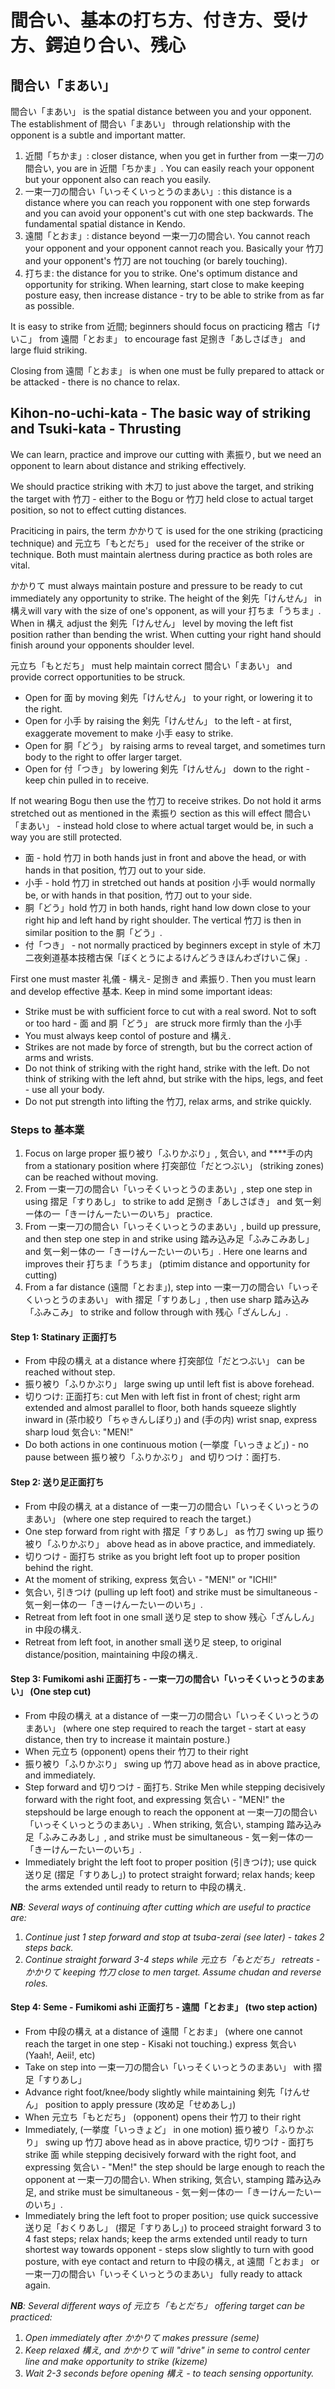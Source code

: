 # 間合い、基本の打ち方、付き方、受け方、鍔迫り合い、残心

## 間合い「まあい」

間合い「まあい」 is the spatial distance between you and your opponent. The establishment of 間合い「まあい」 through relationship with the opponent is a subtle and important matter.

1. 近間「ちかま」: closer distance, when you get in further from 一束一刀の間合い, you are in 近間「ちかま」. You can easily reach your opponent but your opponent also can reach you easily.
2. 一束一刀の間合い「いっそくいっとうのまあい」: this distance is a distance where you can reach you ropponent with one step forwards and you can avoid your opponent's cut with one step backwards. The fundamental spatial distance in Kendo.
3. 遠間「とおま」: distance beyond 一束一刀の間合い. You cannot reach your opponent and your opponent cannot reach you. Basically your 竹刀 and your opponent's 竹刀 are not touching \(or barely touching\).
4. 打ちま: the distance for you to strike. One's optimum distance and opportunity for striking. When learning, start close to make keeping posture easy, then increase distance - try to be able to strike from as far as possible.

It is easy to strike from 近間; beginners should focus on practicing 稽古「けいこ」 from 遠間「とおま」 to encourage fast 足捌き「あしさばき」 and large fluid striking.

Closing from 遠間「とおま」 is when one must be fully prepared to attack or be attacked - there is no chance to relax.

## Kihon-no-uchi-kata - The basic way of striking and Tsuki-kata - Thrusting

We can learn, practice and improve our cutting with 素振り, but we need an opponent to learn about distance and striking effectively.

We should practice striking with 木刀 to just above the target, and striking the target with 竹刀 - either to the Bogu or 竹刀 held close to actual target position, so not to effect cutting distances.

Praciticing in pairs, the term かかりて is used for the one striking \(practicing technique\) and 元立ち「もとだち」 used for the receiver of the strike or technique. Both must maintain alertness during practice as both roles are vital.

かかりて must always maintain posture and pressure to be ready to cut immediately any opportunity to strike. The height of the 剣先「けんせん」 in 構えwill vary with the size of one's opponent, as will your 打ちま「うちま」. When in 構え adjust the 剣先「けんせん」 level by moving the left fist position rather than bending the wrist. When cutting your right hand should finish around your opponents shoulder level.

元立ち「もとだち」 must help maintain correct 間合い「まあい」 and provide correct opportunities to be struck.

* Open for 面 by moving 剣先「けんせん」 to your right, or lowering it to the right.
* Open for 小手 by raising the 剣先「けんせん」 to the left - at first, exaggerate movement to make 小手 easy to strike.
* Open for 胴「どう」 by raising arms to reveal target, and sometimes turn body to the right to offer larger target.
* Open for 付「つき」 by lowering 剣先「けんせん」 down to the right - keep chin pulled in to receive.

If not wearing Bogu then use the 竹刀 to receive strikes. Do not hold it arms stretched out as mentioned in the 素振り section as this will effect  間合い「まあい」 - instead hold close to where actual target would be, in such a way you are still protected.

* 面 - hold 竹刀 in both hands just in front and above the head, or with hands in that position, 竹刀 out to your side.
* 小手 - hold 竹刀 in stretched out hands at position 小手 would normally be, or with hands in that position, 竹刀 out to your side.
* 胴「どう」hold 竹刀 in both hands, right hand low down close to your right hip and left hand by right shoulder. The vertical 竹刀 is then in similar position to the 胴「どう」.
* 付「つき」 - not normally practiced by beginners except in style of 木刀二夜剣道基本技稽古保「ぼくとうによるけんどうきほんわざけいこ保」.

First one must master 礼儀 - 構え- 足捌き  and 素振り. Then you must learn and develop effective 基本. Keep in mind some important ideas:

* Strike must be with sufficient force to cut with a real sword. Not to soft or too hard - 面 and 胴「どう」 are struck more firmly than the 小手
* You must always keep contol of posture and 構え.
* Strikes are not made by force of strength, but bu the correct action of arms and wrists.
* Do not think of striking with the right hand, strike with the left. Do not think of striking with the left ahnd, but strike with the hips, legs, and feet - use all your body.
* Do not put strength into lifting the 竹刀, relax arms, and strike quickly.

### Steps to 基本業

1. Focus on large proper 振り被り「ふりかぶり」, 気合い, and ****手の内 from a stationary position where 打突部位「だとつぶい」 \(striking zones\) can be reached without moving.
2. From 一束一刀の間合い「いっそくいっとうのまあい」, step one step in using 摺足「すりあし」 to strike to add 足捌き「あしさばき」 and 気ー剣ー体の一「きーけんーたいーのいち」 practice.
3. From 一束一刀の間合い「いっそくいっとうのまあい」, build up pressure, and then step one step in and strike using 踏み込み足「ふみこみあし」 and 気ー剣ー体の一「きーけんーたいーのいち」. Here one learns and improves their 打ちま「うちま」 \(ptimim distance and opportunity for cutting\)
4. From a far distance \(遠間「とおま」\), step into 一束一刀の間合い「いっそくいっとうのまあい」 with 摺足「すりあし」, then use sharp 踏み込み「ふみこみ」 to strike and follow through with 残心「ざんしん」.

#### Step 1: Statinary 正面打ち

* From 中段の構え at a distance where 打突部位「だとつぶい」 can be reached without step.
* 振り被り「ふりかぶり」 large swing up until left fist is above forehead.
* 切りつけ: 正面打ち: cut Men with left fist in front of chest; right arm extended and almost parallel to floor, both hands squeeze slightly inward in \(茶巾絞り「ちゃきんしぼり」\) and \(手の内\) wrist snap, express sharp loud 気合い: "MEN!"
* Do both actions in one continuous motion \(一挙度「いっきょど」\) - no pause between 振り被り「ふりかぶり」 and 切りつけ：面打ち.

#### Step 2: 送り足正面打ち

* From 中段の構え at a distance of 一束一刀の間合い「いっそくいっとうのまあい」 \(where one step required to reach the target.\)
* One step forward from right with 摺足「すりあし」 as 竹刀 swing up 振り被り「ふりかぶり」 above head as in above practice, and immediately.
* 切りつけ - 面打ち strike as you bright left foot up to proper position behind the right.
* At the moment of striking, express 気合い - "MEN!" or "ICHI!"
* 気合い, 引きつけ \(pulling up left foot\) and strike must be simultaneous - 気ー剣ー体の一「きーけんーたいーのいち」.
* Retreat from left foot in one small 送り足 step to show 残心「ざんしん」 in 中段の構え.
* Retreat from left foot, in another small 送り足 steep, to original distance/position, maintaining 中段の構え.

#### Step 3: Fumikomi ashi 正面打ち - 一束一刀の間合い「いっそくいっとうのまあい」 \(One step cut\)

* From 中段の構え at a distance of 一束一刀の間合い「いっそくいっとうのまあい」 \(where one step required to reach the target - start at easy distance, then try to increase it maintain posture.\)
* When 元立ち \(opponent\) opens their 竹刀 to their right
* 振り被り「ふりかぶり」 swing up 竹刀 above head as in above practice, and immediately.
* Step forward and 切りつけ - 面打ち. Strike Men while stepping decisively forward with the right foot, and expressing 気合い - "MEN!" the stepshould be large enough to reach the opponent at 一束一刀の間合い「いっそくいっとうのまあい」. When striking, 気合い, stamping 踏み込み足「ふみこみあし」, and strike must be simultaneous - 気ー剣ー体の一「きーけんーたいーのいち」.
* Immediately bright the left foot to proper position \(引きつけ\); use quick 送り足 \(摺足「すりあし」\) to protect straight forward; relax hands; keep the arms extended until ready to return to 中段の構え.

_**NB**: Several ways of continuing after cutting which are useful to practice are:_

1. _Continue just 1 step forward and stop at tsuba-zerai \(see later\) - takes 2 steps back._
2. _Continue straight forward 3-4 steps while 元立ち「もとだち」 retreats - かかりて keeping 竹刀 close to men target. Assume chudan and reverse roles._

#### Step 4: Seme - Fumikomi ashi 正面打ち - 遠間「とおま」 \(two step action\)

* From 中段の構え at a distance of 遠間「とおま」 \(where one cannot reach the target in one step - Kisaki not touching.\) express 気合い \(Yaah!, Aeii!, etc\)
* Take on step into 一束一刀の間合い「いっそくいっとうのまあい」 with 摺足「すりあし」
* Advance right foot/knee/body slightly while maintaining 剣先「けんせん」 position to apply pressure \(攻め足「せめあし」\)
* When 元立ち「もとだち」 \(opponent\) opens their 竹刀 to their right
* Immediately, \(一挙度「いっきょど」 in one motion\) 振り被り「ふりかぶり」 swing up 竹刀 above head as in above practice, 切りつけ - 面打ち strike 面 while stepping decisively forward with the right foot, and expressing 気合い - "Men!" the step should be large enough to reach the opponent at 一束一刀の間合い. When striking, 気合い, stamping 踏み込み足, and strike must be simultaneous - 気ー剣ー体の一「きーけんーたいーのいち」.
* Immediately bring the left foot to proper position; use quick successive 送り足「おくりあし」 \(摺足「すりあし」\) to proceed straight forward 3 to 4 fast steps; relax hands; keep the arms extended until ready to turn shortest way towards opponent - steps slow slightly to turn with good posture, with eye contact and return to 中段の構え, at 遠間「とおま」 or 一束一刀の間合い「いっそくいっとうのまあい」 fully ready to attack again.

_**NB**: Several different ways of 元立ち「もとだち」 offering target can be practiced:_

1. _Open immediately after かかりて makes pressure \(seme\)_
2. _Keep relaxed 構え, and かかりて will "drive" in seme to control center line and make opportunity to strike \(kizeme\)_
3. _Wait 2-3 seconds before opening 構え - to teach sensing opportunity._























